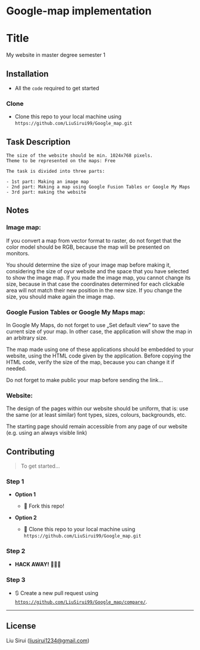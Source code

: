 # Google-map implementation


# Title

My website in master degree semester 1


## Installation
- All the `code` required to get started

### Clone

- Clone this repo to your local machine using `https://github.com/LiuSirui99/Google_map.git`

## Task Description
```
The size of the website should be min. 1024x768 pixels. 
Theme to be represented on the maps: Free

The task is divided into three parts:

- 1st part: Making an image map
- 2nd part: Making a map using Google Fusion Tables or Google My Maps
- 3rd part: making the website

```

## Notes
### Image map:

If you convert a map from vector format to raster, do not forget that the color model should be RGB, because the map will be presented on monitors.

You should determine the size of your image map before making it, considering the size of oyur website and the space that you have selected to show the image map. If you made the image map, you cannot change its size, because in that case the coordinates determined for each clickable area will not match their new position in the new size. If you change the size, you should make again the image map.


### Google Fusion Tables or Google My Maps map:

In Google My Maps, do not forget to use „Set default view” to save the current size of your map. In other case, the application will show the map in an arbitrary size.

The map made using one of these applications should be embedded to your website, using the HTML code given by the application. Before copying the HTML code, verify the size of the map, because you can change it if needed.

Do not forget to make public your map before sending the link…

### Website:

The design of the pages within our website should be uniform, that is: use the same (or at least similar) font types, sizes, colours, backgrounds, etc.

The starting page should remain accessible from any page of our website (e.g. using an always visible link)




## Contributing

> To get started...

### Step 1

- **Option 1**
    - 🍴 Fork this repo!

- **Option 2**
    - 👯 Clone this repo to your local machine using `https://github.com/LiuSirui99/Google_map.git`

### Step 2

- **HACK AWAY!** 🔨🔨🔨

### Step 3

- 🔃 Create a new pull request using <a href="https://github.com/LiuSirui99/Google_map/compare/" target="_blank">`https://github.com/LiuSirui99/Google_map/compare/`</a>.

---


## License

Liu Sirui (liusirui1234@gmail.com)
